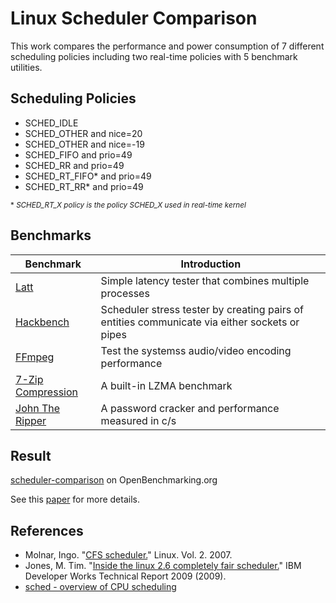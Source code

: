 # Linux Scheduler Comparison

This work compares the performance and power consumption of 7 different scheduling policies including two real-time policies with 5 benchmark utilities.


## Scheduling Policies

* SCHED_IDLE
* SCHED_OTHER and nice=20
* SCHED_OTHER and nice=-19
* SCHED_FIFO and prio=49
* SCHED_RR and prio=49
* SCHED_RT_FIFO* and prio=49
* SCHED_RT_RR* and prio=49

<sub>* *SCHED_RT_X policy is the policy SCHED_X used in real-time kernel*</sub>


## Benchmarks

| Benchmark         | Introduction                                                                                  |
| -------------     | --------------------------------------------------------------------------------------------- |
| [Latt](http://openbenchmarking.org/test/ljishen/latt)                   | Simple latency tester that combines multiple processes                                             |
| [Hackbench](http://openbenchmarking.org/test/ljishen/hackbench)         | Scheduler stress tester by creating pairs of entities communicate via either sockets or pipes |
| [FFmpeg](http://openbenchmarking.org/test/pts/ffmpeg)                   | Test the systemss audio/video encoding performance                                                 |
| [7-Zip Compression](http://openbenchmarking.org/test/pts/compress-7zip) | A built-in LZMA benchmark                                                                           |
| [John The Ripper](http://openbenchmarking.org/test/pts/john-the-ripper) | A password cracker and performance measured in c/s                                                 |


## Result
[scheduler-comparison](http://openbenchmarking.org/result/1703190-RI-SCHEDULER56) on OpenBenchmarking.org

See this [paper](https://drive.google.com/file/d/0B9Q3i4Vp4rm2SEZjcUIzY3FLczA/view?usp=sharing) for more details.


## References

 * Molnar, Ingo. "[CFS scheduler.](https://www.kernel.org/doc/Documentation/scheduler/sched-design-CFS.txt)" Linux. Vol. 2. 2007.
 * Jones, M. Tim. "[Inside the linux 2.6 completely fair scheduler.](https://www.ibm.com/developerworks/library/l-completely-fair-scheduler/)" IBM Developer Works Technical Report 2009 (2009).
 * [sched - overview of CPU scheduling](http://man7.org/linux/man-pages/man7/sched.7.html)
